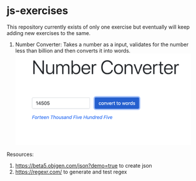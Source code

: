 # js-exercises
This repository currently exists of only one exercise but eventually will keep adding new exercises to the same.

1. Number Converter:
   Takes a number as a input, validates for the number less than billion and then converts it into words.
![alt text](https://github.com/Ruchaparab/js-exercises/blob/master/Screenshot%202021-06-07%20at%207.58.48%20PM.png)

Resources:
1. https://beta5.objgen.com/json?demo=true to create json
2. https://regexr.com/ to generate and test regex
